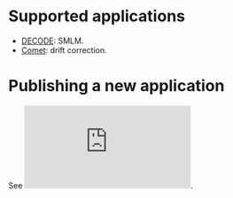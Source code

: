 # Supported applications
 - [DECODE](https://github.com/ries-lab/DECODE_Internal/tree/dockerfile_stable): SMLM.
 - [Comet](https://github.com/ries-lab/Comet): drift correction.

# Publishing a new application
See ![the instructions on the AWS infrastructure repository](https://github.com/ries-lab/DECODE_AWS_Infrastructure/blob/main/README.md).
